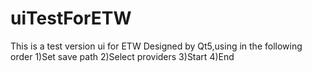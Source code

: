 # uiTestForETW
This is a test version ui for ETW
Designed by Qt5,using in the following order 
  1)Set save path
  2)Select providers
  3)Start
  4)End
